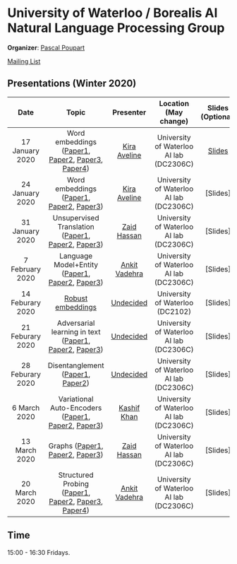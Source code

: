 # University of Waterloo / Borealis AI Natural Language Processing Group

**Organizer**: [Pascal Poupart](mailto:pascal.poupart@uwaterloo.ca)

 [Mailing List](https://lists.uwaterloo.ca/mailman/listinfo/nlp-club)

## Presentations (Winter 2020)


|Date| Topic | Presenter| Location (May change)| Slides (Optional) | 
|:----------------:|:----------------------------------------:|:----------:|:------:|:-------:|
| 17 January 2020 |Word embeddings ([Paper1](https://arxiv.org/abs/1301.3781), [Paper2](https://arxiv.org/abs/1310.4546), [Paper3](https://arxiv.org/abs/1402.3722), [Paper4](https://papers.nips.cc/paper/5477-neural-word-embedding-as-implicit-matrix-factorization.pdf)) |[Kira Aveline](mailto:kaselby@uwaterloo.ca) | University of Waterloo AI lab (DC2306C)|[Slides](https://www.dropbox.com/s/cjsg45olrckb9ix/Understanding%20Word2Vec.pptx?dl=0)|
| 24 January 2020 |Word embeddings ([Paper1](https://arxiv.org/abs/1901.09813), [Paper2](https://arxiv.org/abs/1805.12164), [Paper3](https://arxiv.org/abs/1810.04882)) | [Kira Aveline](mailto:kaselby@uwaterloo.ca) | University of Waterloo AI lab (DC2306C) |[Slides]
| 31 January 2020 | Unsupervised Translation ([Paper1](https://arxiv.org/pdf/1710.04087.pdf), [Paper2](https://arxiv.org/pdf/1711.00043.pdf), [Paper3](https://arxiv.org/pdf/1804.07755.pdf)) | [Zaid Hassan](mailto:zhchaudhry@uwaterloo.ca)  | University of Waterloo AI lab (DC2306C)| [Slides]
| 7 February 2020 | Language Model+Entity ([Paper1](https://www.aclweb.org/anthology/W19-4311.pdf), [Paper2](https://arxiv.org/pdf/1708.00781.pdf), [Paper3](https://www.aclweb.org/anthology/P18-1047.pdf)) | [Ankit Vadehra](https://cs.uwaterloo.ca/~avadehra)  | University of Waterloo AI lab (DC2306C)| [Slides]
| 14 Feburary 2020 | [Robust embeddings](https://arxiv.org/pdf/1905.09755.pdf)  |  [Undecided](#) | University of Waterloo (DC2102)| [Slides]	
| 21 Feburary 2020 |Adversarial learning in text ([Paper1](https://www.aclweb.org/anthology/W19-4303.pdf), [Paper2](https://www.aclweb.org/anthology/N18-2116.pdf), [Paper3](https://arxiv.org/pdf/1711.06861.pdf)) |  [Undecided](mailto:undecided@uwaterloo.ca) | University of Waterloo AI lab (DC2306C)| [Slides]
| 28 Feburary 2020 |Disentanglement ([Paper1](https://www.aclweb.org/anthology/P19-1602.pdf), [Paper2](https://papers.nips.cc/paper/7757-content-preserving-text-generation-with-attribute-controls.pdf)) |  [Undecided](mailto:undecided@borealisai.com) | University of Waterloo AI lab (DC2306C)|[Slides]
| 6 March 2020 | Variational Auto-Encoders ([Paper1](https://arxiv.org/abs/1906.02691), [Paper2](https://www.aclweb.org/anthology/C18-1142.pdf), [Paper3](https://arxiv.org/abs/1703.00955)) |  [Kashif Khan](mailto:ka2khan@uwaterloo.ca)  |University of Waterloo AI lab (DC2306C) | [Slides]
| 13 March 2020 | Graphs ([Paper1](https://www.aclweb.org/anthology/N19-1082.pdf), [Paper2](https://arxiv.org/pdf/1802.07459.pdf), [Paper3](https://www.aclweb.org/anthology/D18-1244.pdf))|  [Zaid Hassan](mailto:zhchaudhry@uwaterloo.ca)  | University of Waterloo  AI lab (DC2306C) | [Slides]
| 20 March 2020 | Structured Probing ([Paper1](https://www.aclweb.org/anthology/W19-4318.pdf), [Paper2](https://www.aclweb.org/anthology/N19-1419.pdf), [Paper3](http://www.phontron.com/paper/jiang19lpaqa.pdf), [Paper4](https://arxiv.org/pdf/1805.01070.pdf))|  [Ankit Vadehra](https://cs.uwaterloo.ca/~avadehra)  | University of Waterloo  AI lab (DC2306C) | [Slides]


## Time
15:00 - 16:30 Fridays.
